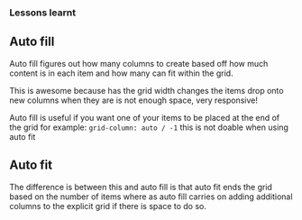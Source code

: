 ###  Lessons learnt

## Auto fill
Auto fill figures out how many columns to create based off how much content is in each item and how many can fit within the grid.

This is awesome because has the grid width changes the items drop onto new columns when they are is not enough space, very responsive!

Auto fill is useful if you want one of your items to be placed at the end of the grid for example:
`grid-column: auto / -1` this is not doable when using auto fit

## Auto fit
The difference is between this and auto fill is that auto fit ends the grid based on the number of items where as auto fill carries on adding additional columns to the explicit grid if there is space to do so.
